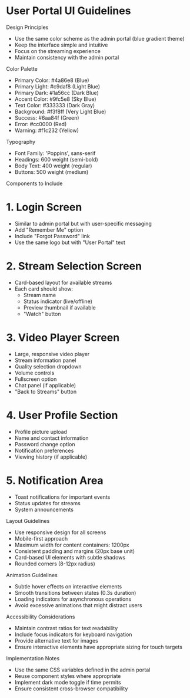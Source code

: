 # User Portal UI Guidelines

 Design Principles
- Use the same color scheme as the admin portal (blue gradient theme)
- Keep the interface simple and intuitive
- Focus on the streaming experience
- Maintain consistency with the admin portal

 Color Palette
- Primary Color: #4a86e8 (Blue)
- Primary Light: #c9daf8 (Light Blue)
- Primary Dark: #1a56cc (Dark Blue)
- Accent Color: #9fc5e8 (Sky Blue)
- Text Color: #333333 (Dark Gray)
- Background: #f3f8ff (Very Light Blue)
- Success: #6aa84f (Green)
- Error: #cc0000 (Red)
- Warning: #f1c232 (Yellow)

 Typography
- Font Family: 'Poppins', sans-serif
- Headings: 600 weight (semi-bold)
- Body Text: 400 weight (regular)
- Buttons: 500 weight (medium)

 Components to Include

# 1. Login Screen
- Similar to admin portal but with user-specific messaging
- Add "Remember Me" option
- Include "Forgot Password" link
- Use the same logo but with "User Portal" text

# 2. Stream Selection Screen
- Card-based layout for available streams
- Each card should show:
  - Stream name
  - Status indicator (live/offline)
  - Preview thumbnail if available
  - "Watch" button

# 3. Video Player Screen
- Large, responsive video player
- Stream information panel
- Quality selection dropdown
- Volume controls
- Fullscreen option
- Chat panel (if applicable)
- "Back to Streams" button

# 4. User Profile Section
- Profile picture upload
- Name and contact information
- Password change option
- Notification preferences
- Viewing history (if applicable)

# 5. Notification Area
- Toast notifications for important events
- Status updates for streams
- System announcements

 Layout Guidelines
- Use responsive design for all screens
- Mobile-first approach
- Maximum width for content containers: 1200px
- Consistent padding and margins (20px base unit)
- Card-based UI elements with subtle shadows
- Rounded corners (8-12px radius)

 Animation Guidelines
- Subtle hover effects on interactive elements
- Smooth transitions between states (0.3s duration)
- Loading indicators for asynchronous operations
- Avoid excessive animations that might distract users

 Accessibility Considerations
- Maintain contrast ratios for text readability
- Include focus indicators for keyboard navigation
- Provide alternative text for images
- Ensure interactive elements have appropriate sizing for touch targets

 Implementation Notes
- Use the same CSS variables defined in the admin portal
- Reuse component styles where appropriate
- Implement dark mode toggle if time permits
- Ensure consistent cross-browser compatibility